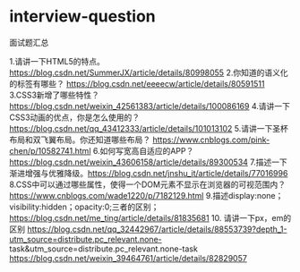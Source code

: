 # interview-question
面试题汇总


1.请讲一下HTML5的特点。 https://blog.csdn.net/SummerJX/article/details/80998055
2.你知道的语义化的标签有哪些？  https://blog.csdn.net/eeeecw/article/details/80591511
3.CSS3新增了哪些特性？ https://blog.csdn.net/weixin_42561383/article/details/100086169
4.请讲一下CSS3动画的优点，你是怎么使用的？  https://blog.csdn.net/qq_43412333/article/details/101013102
5.请讲一下圣杯布局和双飞翼布局。你还知道哪些布局？  https://www.cnblogs.com/pink-chen/p/10582741.html
6.如何写宽高自适应的APP？   https://blog.csdn.net/weixin_43606158/article/details/89300534
7.描述一下渐进增强与优雅降级。https://blog.csdn.net/jnshu_it/article/details/77016996
8.CSS中可以通过哪些属性，使得一个DOM元素不显示在浏览器的可视范围内？ https://www.cnblogs.com/wade1220/p/7182129.html
9.描述display:none；visibility:hidden；opacity:0;三者的区别； https://blog.csdn.net/me_ting/article/details/81835681
10. 请讲一下px，em的区别
  https://blog.csdn.net/qq_32442967/article/details/88553739?depth_1-utm_source=distribute.pc_relevant.none-       task&utm_source=distribute.pc_relevant.none-task
  https://blog.csdn.net/weixin_39464761/article/details/82829057
